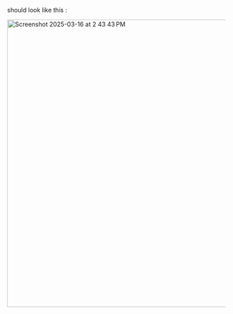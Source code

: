 should look like this :



<img width="665" alt="Screenshot 2025-03-16 at 2 43 43 PM" src="https://github.com/user-attachments/assets/7d2e4860-31db-41bd-a9d4-fddab7a93398" />
